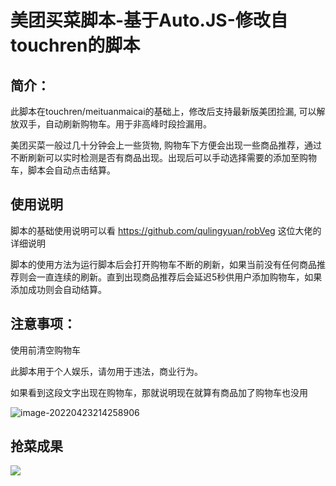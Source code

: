 # 美团买菜脚本-基于Auto.JS-修改自touchren的脚本

## 简介：

此脚本在touchren/meituanmaicai的基础上，修改后支持最新版美团捡漏, 可以解放双手，自动刷新购物车。用于非高峰时段捡漏用。

美团买菜一般过几十分钟会上一些货物, 购物车下方便会出现一些商品推荐，通过不断刷新可以实时检测是否有商品出现。出现后可以手动选择需要的添加至购物车，脚本会自动点击结算。



## 使用说明

脚本的基础使用说明可以看 https://github.com/qulingyuan/robVeg 这位大佬的详细说明

脚本的使用方法为运行脚本后会打开购物车不断的刷新，如果当前没有任何商品推荐则会一直连续的刷新。直到出现商品推荐后会延迟5秒供用户添加购物车，如果添加成功则会自动结算。





## 注意事项：

使用前清空购物车



此脚本用于个人娱乐，请勿用于违法，商业行为。



如果看到这段文字出现在购物车，那就说明现在就算有商品加了购物车也没用

![image-20220423214258906](https://img.gejiba.com/images/ce85e5c81f1325eadda5353dbfc8c92c.png)



## 抢菜成果

![](https://img.gejiba.com/images/de9babd23749dcbf7369bfd39b2b8253.jpg)
